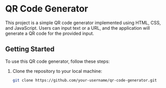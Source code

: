 # QR Code Generator

This project is a simple QR code generator implemented using HTML, CSS, and JavaScript. Users can input text or a URL, and the application will generate a QR code for the provided input.

## Getting Started

To use this QR code generator, follow these steps:

1. Clone the repository to your local machine:

   ```bash
   git clone https://github.com/your-username/qr-code-generator.git
